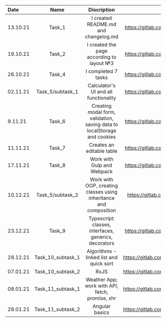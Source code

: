 Date      | Name                | Discription               | Link to MR
:-------- | :---------------------: | :---------------------: | :---------------------:  
13.10.21  | Task_1 | I created README.md and changelog.md | https://gitlab.com/fe_nc_vonorezh_2021/fs_alexandra_savchenko/-/merge_requests/1
19.10.21 | Task_2 | I created the page according to layout №3 | https://gitlab.com/fe_nc_vonorezh_2021/fs_alexandra_savchenko/-/merge_requests/2
26.10.21 | Task_4 | I completed 7 tasks | https://gitlab.com/fe_nc_vonorezh_2021/fs_alexandra_savchenko/-/merge_requests/3
02.11.21 | Task_5/subtask_1 | Calculator's UI and all functionality | https://gitlab.com/fe_nc_vonorezh_2021/fs_alexandra_savchenko/-/merge_requests/4
9.11.21 | Task_6 | Creating modal form, validation, saving data to localStorage and cookies | https://gitlab.com/fe_nc_vonorezh_2021/fs_alexandra_savchenko/-/merge_requests/5
11.11.21 | Task_7 | Creates an editable table | https://gitlab.com/fe_nc_vonorezh_2021/fs_alexandra_savchenko/-/merge_requests/6
17.11.21 | Task_8 | Work with Gulp and Webpack | https://gitlab.com/fe_nc_vonorezh_2021/fs_alexandra_savchenko/-/merge_requests/7 
10.12.21 | Task_5/subtask_2 | Work with OOP, creating classes using inheritance and composition | https://gitlab.com/fe_nc_vonorezh_2021/fs_alexandra_savchenko/-/merge_requests 
23.12.21 | Task_9 | Typescript: classes, interfaces, generics, decorators | https://gitlab.com/fe_nc_vonorezh_2021/fs_alexandra_savchenko/-/merge_requests/9
28.12.21 | Task_10_subtask_1 | Algorithms - linked list and quick sort | https://gitlab.com/fe_nc_vonorezh_2021/fs_alexandra_savchenko/-/merge_requests/10
07.01.21 | Task_10_subtask_2 | RxJS | https://gitlab.com/fe_nc_vonorezh_2021/fs_alexandra_savchenko/-/merge_requests/11
08.01.21 | Task_11_subtask_1 | Weather App; work with API, fetch, promise, xhr | https://gitlab.com/fe_nc_vonorezh_2021/fs_alexandra_savchenko/-/merge_requests/12
28.01.21 | Task_11_subtask_2 | Angular basics | https://gitlab.com/fe_nc_vonorezh_2021/fs_alexandra_savchenko/-/merge_requests/13 
